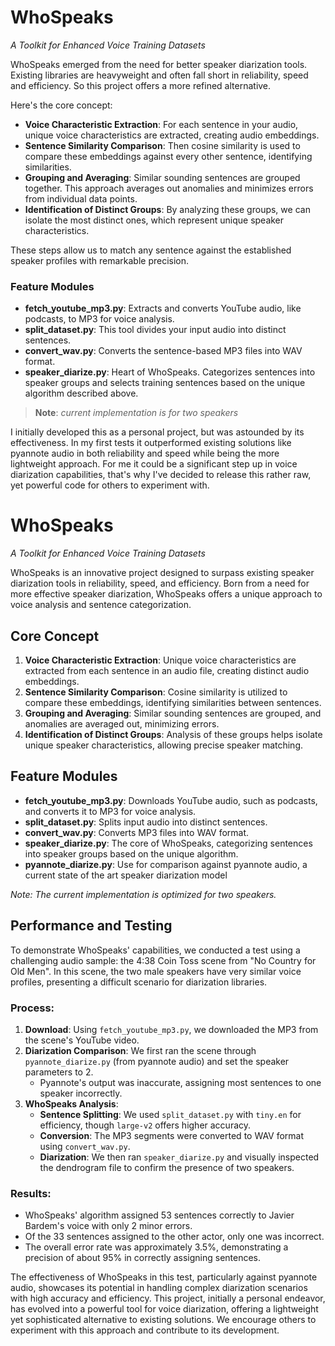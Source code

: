 # WhoSpeaks

*A Toolkit for Enhanced Voice Training Datasets*

WhoSpeaks emerged from the need for better speaker diarization tools. Existing libraries are heavyweight and often fall short in reliability, speed and efficiency. So this project offers a more refined alternative.

Here's the core concept:
- **Voice Characteristic Extraction**: For each sentence in your audio, unique voice characteristics are extracted, creating audio embeddings.
- **Sentence Similarity Comparison**: Then cosine similarity is used to compare these embeddings against every other sentence, identifying similarities.
- **Grouping and Averaging**: Similar sounding sentences are grouped together. This approach averages out anomalies and minimizes errors from individual data points.
- **Identification of Distinct Groups**: By analyzing these groups, we can isolate the most distinct ones, which represent unique speaker characteristics.

These steps allow us to match any sentence against the established speaker profiles with remarkable precision.

### Feature Modules

- **fetch_youtube_mp3.py**: Extracts and converts YouTube audio, like podcasts, to MP3 for voice analysis.
- **split_dataset.py**: This tool divides your input audio into distinct sentences.
- **convert_wav.py**: Converts the sentence-based MP3 files into WAV format.
- **speaker_diarize.py**: Heart of WhoSpeaks. Categorizes sentences into speaker groups and selects training sentences based on the unique algorithm described above.

> **Note**: *current implementation is for two speakers*

I initially developed this as a personal project, but was astounded by its effectiveness. In my first tests it outperformed existing solutions like pyannote audio in both reliability and speed while being the more lightweight approach. For me it could be a significant step up in voice diarization capabilities, that's why I've decided to release this rather raw, yet powerful code for others to experiment with.

# WhoSpeaks

*A Toolkit for Enhanced Voice Training Datasets*

WhoSpeaks is an innovative project designed to surpass existing speaker diarization tools in reliability, speed, and efficiency. Born from a need for more effective speaker diarization, WhoSpeaks offers a unique approach to voice analysis and sentence categorization. 

## Core Concept

1. **Voice Characteristic Extraction**: Unique voice characteristics are extracted from each sentence in an audio file, creating distinct audio embeddings.
2. **Sentence Similarity Comparison**: Cosine similarity is utilized to compare these embeddings, identifying similarities between sentences.
3. **Grouping and Averaging**: Similar sounding sentences are grouped, and anomalies are averaged out, minimizing errors.
4. **Identification of Distinct Groups**: Analysis of these groups helps isolate unique speaker characteristics, allowing precise speaker matching.

## Feature Modules

- **fetch_youtube_mp3.py**: Downloads YouTube audio, such as podcasts, and converts it to MP3 for voice analysis.
- **split_dataset.py**: Splits input audio into distinct sentences.
- **convert_wav.py**: Converts MP3 files into WAV format.
- **speaker_diarize.py**: The core of WhoSpeaks, categorizing sentences into speaker groups based on the unique algorithm.
- **pyannote_diarize.py**: Use for comparison against pyannote audio, a current state of the art speaker diarization model

*Note: The current implementation is optimized for two speakers.*

## Performance and Testing

To demonstrate WhoSpeaks' capabilities, we conducted a test using a challenging audio sample: the 4:38 Coin Toss scene from "No Country for Old Men". In this scene, the two male speakers have very similar voice profiles, presenting a difficult scenario for diarization libraries.

### Process:

1. **Download**: Using `fetch_youtube_mp3.py`, we downloaded the MP3 from the scene's YouTube video.
2. **Diarization Comparison**: We first ran the scene through `pyannote_diarize.py` (from pyannote audio) and set the speaker parameters to 2.
   - Pyannote's output was inaccurate, assigning most sentences to one speaker incorrectly.
3. **WhoSpeaks Analysis**: 
   - **Sentence Splitting**: We used `split_dataset.py` with `tiny.en` for efficiency, though `large-v2` offers higher accuracy.
   - **Conversion**: The MP3 segments were converted to WAV format using `convert_wav.py`.
   - **Diarization**: We then ran `speaker_diarize.py` and visually inspected the dendrogram file to confirm the presence of two speakers.

### Results:

- WhoSpeaks' algorithm assigned 53 sentences correctly to Javier Bardem's voice with only 2 minor errors.
- Of the 33 sentences assigned to the other actor, only one was incorrect.
- The overall error rate was approximately 3.5%, demonstrating a precision of about 95% in correctly assigning sentences.

The effectiveness of WhoSpeaks in this test, particularly against pyannote audio, showcases its potential in handling complex diarization scenarios with high accuracy and efficiency. This project, initially a personal endeavor, has evolved into a powerful tool for voice diarization, offering a lightweight yet sophisticated alternative to existing solutions. We encourage others to experiment with this approach and contribute to its development.